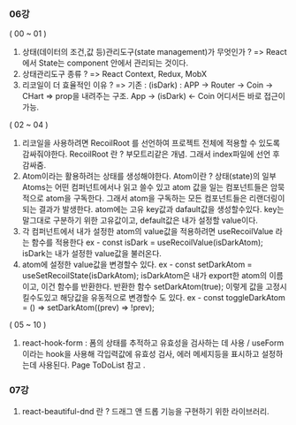 ### 06강

( 00 ~ 01 )

1. 상태(데이터의 조건,값 등)관리도구(state management)가 무엇인가 ?
   => React에서 State는 component 안에서 관리되는 것이다.
2. 상태관리도구 종류 ?
   => React Context, Redux, MobX
3. 리코일이 더 효율적인 이유 ?
   => 기존 : (isDark) : APP -> Router -> Coin -> CHart => prop을 내려주는 구조.
   App -> (isDark) <- Coin 어디서든 바로 접근이 가능.

( 02 ~ 04 )

1. 리코일을 사용하려면 RecoilRoot 를 선언하여 프로젝트 전체에 적용할 수 있도록 감싸줘야한다.
   RecoilRoot 란 ? 부모트리같은 개념. 그래서 index파일에 선언 후 감싸줌.
2. Atom이라는 활용하려는 상태를 생성해야한다.
   Atom이란 ? 상태(state)의 일부 Atoms는 어떤 컴퍼넌트에서나 읽고 쓸수 있고 atom 값을 일는 컴포넌트들은 암묵적으로 atom을 구독한다.
   그래서 atom을 구독하는 모든 컴포넌트들은 리랜더링이 되는 결과가 발생한다.
   atom에는 고유 key값과 dafault값을 생성할수있다. key는 말그대로 구분하기 위한 고유값이고, default값은 내가 설정할 value이다.
3. 각 컴퍼넌트에서 내가 설정한 atom의 value값을 적용하려면 useRecoilValue 라는 함수를 적용한다
   ex - const isDark = useRecoilValue(isDarkAtom); isDark는 내가 설정한 value값을 불러온다.
4. atom에 설정한 value값을 변경할수 있다.
   ex - const setDarkAtom = useSetRecoilState(isDarkAtom); isDarkAtom은 내가 export한 atom의 이름이고, 이건 함수를 반환한다.
   반환한 함수 setDarkAtom(true); 이렇게 값을 고정시킬수도있고 해당값을 유동적으로 변경할수 도 있다.
   ex - const toggleDarkAtom = () => setDarkAtom((prev) => !prev);

( 05 ~ 10 )

1. react-hook-form : 폼의 상태를 추적하고 유효성을 검사하는 데 사용 / useForm 이라는 hook을 사용해 각입력값에 유효성 검사, 에러 메세지등을 표시하고 설정하는데 사용된다.
   Page ToDoList 참고 .

### 07강

1. react-beautiful-dnd 란 ? 드래그 앤 드롭 기능을 구현하기 위한 라이브러리.
